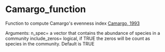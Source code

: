 # Camargo_function
Function to compute Camargo's evenness index [Camargo, 1993](http://www.sciencedirect.com/science/article/pii/S0022519383710726)

Arguments:
n_spec= a vector that contains the abundance of species in a community 
include_zeros= logical, if TRUE the zeros will be count as species in the community. Default is TRUE
